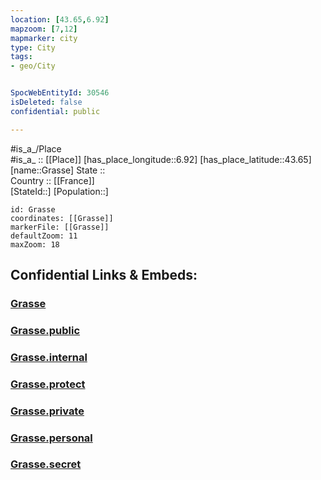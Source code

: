 ```yaml
---
location: [43.65,6.92] 
mapzoom: [7,12] 
mapmarker: city 
type: City
tags:
- geo/City


SpocWebEntityId: 30546
isDeleted: false
confidential: public

---
```

#is_a_/Place  
#is_a_ :: [[Place]] 
[has_place_longitude::6.92] 
[has_place_latitude::43.65] 
[name::Grasse] 
State ::  
Country :: [[France]]  
[StateId::] 
[Population::] 



```leaflet
id: Grasse
coordinates: [[Grasse]] 
markerFile: [[Grasse]] 
defaultZoom: 11 
maxZoom: 18
```


## Confidential Links & Embeds: 

### [Grasse](/_Standards/Earth/Continent/Europe/Europe~West/France/regions~France/Provence-Alpes-Côte_d'Azur/departments~Provence/Alpes-Maritimes/communes~Alpes-Maritimes/Grasse/cities~Grasse/Grasse.md) 

### [Grasse.public](/_public/Earth/Continent/Europe/Europe~West/France/regions~France/Provence-Alpes-Côte_d'Azur/departments~Provence/Alpes-Maritimes/communes~Alpes-Maritimes/Grasse/cities~Grasse/Grasse.public.md) 

### [Grasse.internal](/_internal/Earth/Continent/Europe/Europe~West/France/regions~France/Provence-Alpes-Côte_d'Azur/departments~Provence/Alpes-Maritimes/communes~Alpes-Maritimes/Grasse/cities~Grasse/Grasse.internal.md) 

### [Grasse.protect](/_protect/Earth/Continent/Europe/Europe~West/France/regions~France/Provence-Alpes-Côte_d'Azur/departments~Provence/Alpes-Maritimes/communes~Alpes-Maritimes/Grasse/cities~Grasse/Grasse.protect.md) 

### [Grasse.private](/_private/Earth/Continent/Europe/Europe~West/France/regions~France/Provence-Alpes-Côte_d'Azur/departments~Provence/Alpes-Maritimes/communes~Alpes-Maritimes/Grasse/cities~Grasse/Grasse.private.md) 

### [Grasse.personal](/_personal/Earth/Continent/Europe/Europe~West/France/regions~France/Provence-Alpes-Côte_d'Azur/departments~Provence/Alpes-Maritimes/communes~Alpes-Maritimes/Grasse/cities~Grasse/Grasse.personal.md) 

### [Grasse.secret](/_secret/Earth/Continent/Europe/Europe~West/France/regions~France/Provence-Alpes-Côte_d'Azur/departments~Provence/Alpes-Maritimes/communes~Alpes-Maritimes/Grasse/cities~Grasse/Grasse.secret.md)

